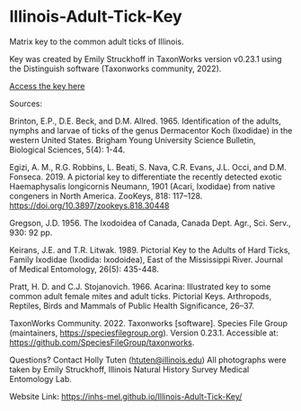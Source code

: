 # Illinois-Adult-Tick-Key

Matrix key to the common adult ticks of Illinois.

Key was created by Emily Struckhoff in TaxonWorks version v0.23.1 using the Distinguish software (Taxonworks community, 2022).

[Access the key here](/key.html)

Sources:

Brinton, E.P., D.E. Beck, and D.M. Allred. 1965. Identification of the adults, nymphs and larvae of ticks of the genus Dermacentor Koch (Ixodidae) in the western United States. Brigham Young University Science Bulletin, Biological Sciences, 5(4): 1-44.

Egizi, A. M., R.G. Robbins, L. Beati, S. Nava, C.R. Evans, J.L. Occi, and D.M. Fonseca. 2019. A pictorial key to differentiate the recently detected exotic Haemaphysalis longicornis Neumann, 1901 (Acari, Ixodidae) from native congeners in North America. ZooKeys, 818: 117–128. https://doi.org/10.3897/zookeys.818.30448

Gregson, J.D. 1956. The Ixodoidea of Canada, Canada Dept. Agr., Sci. Serv., 930: 92 pp.

Keirans, J.E. and T.R. Litwak. 1989. Pictorial Key to the Adults of Hard Ticks, Family Ixodidae (Ixodida: Ixodoidea), East of the Mississippi River. Journal of Medical Entomology, 26(5): 435-448.

Pratt, H. D. and C.J. Stojanovich. 1966. Acarina: Illustrated key to some common adult female mites and adult ticks. Pictorial Keys. Arthropods, Reptiles, Birds and Mammals of Public Health Significance, 26–37.

TaxonWorks Community. 2022. Taxonworks [software]. Species File Group (maintainers, https://speciesfilegroup.org). Version 0.23.1. Accessible at: https://github.com/SpeciesFileGroup/taxonworks.


Questions? Contact Holly Tuten (htuten@illinois.edu)
All photographs were taken by Emily Struckhoff, Illinois Natural History Survey Medical Entomology Lab. 

Website Link: https://inhs-mel.github.io/Illinois-Adult-Tick-Key/ 
